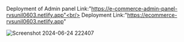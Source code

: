 Deployment of Admin panel Link:"https://e-commerce-admin-panel-rvsunil0603.netlify.app"<br/>
Deployment Link:"https://ecommerce-rvsunil0603.netlify.app"

![Screenshot 2024-06-24 222407](https://github.com/SunilSurendran1906/E-COMMERCE_FRONTEND/assets/133184647/1c4ebf9c-ddf4-45fe-b1bf-89ed15126d14)
